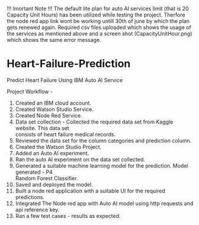 
!!! Imortant Note !!!
The default lite plan for auto AI services limit (that is 20 Capacity Unit Hours) has been utilized while testing the project.
Therfore the node red app link wont be working untill 30th of june by which the plan gets renewed again. Required csv files uploaded which shows the usage of the services as mentioned above and a screen shot (CapacityUnitHour.png) which shows the same error message. 


# Heart-Failure-Prediction
Predict Heart Failure Using IBM Auto AI Service


Project Workflow -

1. Created an IBM cloud account.
2. Created Watson Studio Service.
3. Created Node Red Service.
4. Data set collection - Collected the required data set from Kaggle website. This data set               
                                     consists of heart failure medical records.
5. Reviewed the data set for the column categories and prediction column.
6. Created the Watson Studio Project.
7. Added an Auto AI experiment.
8. Ran the auto AI experiment on the data set collected.
9. Generated a suitable machine learning model for the prediction. Model generated - P4          
     Random Forest Classifier.
10. Saved and deployed the model.
11. Built a node red application with a suitable UI for the required predictions.
12. Integrated The Node red app with Auto AI model using http requests and api reference key.
13. Ran a few test cases - results as expected.

